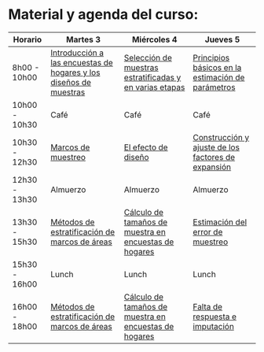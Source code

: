 # Material y agenda del curso:

| Horario       | Martes 3                                                                                                                                                            | Miércoles 4                                                                                                                                                                             | Jueves 5                                           |
|---------------|--------------------|-------------------|--------------------|
| 8h00 - 10h00  | [Introducción a las encuestas de hogares y los diseños de muestras](https://github.com/stalynGuerrero/GTM2024Muestreo/blob/main/D1S1_Introduccion.pdf)              | [Selección de muestras estratificadas y en varias etapas](https://github.com/stalynGuerrero/GTM2024Muestreo/blob/main/D2S1_Selección_de_muestras_estratificadas_y_en_varias_etapas.pdf) | [Principios básicos en la estimación de parámetros](https://github.com/stalynGuerrero/GTM2024Muestreo/blob/main/D3S1_Principios_básicos_en_la_estimación_de_parametros.pdf)  |
| 10h00 - 10h30 | Café                                                                                                                                                                | Café                                                                                                                                                                                    | Café                                               |
| 10h30 - 12h30 | [Marcos de muestreo](https://github.com/stalynGuerrero/GTM2024Muestreo/blob/main/D1S2_Marcos_de_muestreo.pdf)                                                       | [El efecto de diseño](https://github.com/stalynGuerrero/GTM2024Muestreo/blob/main/D2S2_El_efecto_de_diseño.pdf)                                                                                                                                                                     | [Construcción y ajuste de los factores de expansión](https://github.com/stalynGuerrero/GTM2024Muestreo/blob/main/D3S2_Construccion_de_los_factores-de-expansion.pdf) |
| 12h30 - 13h30 | Almuerzo                                                                                                                                                            | Almuerzo                                                                                                                                                                                | Almuerzo                                           |
| 13h30 - 15h30 | [Métodos de estratificación de marcos de áreas](https://github.com/stalynGuerrero/GTM2024Muestreo/blob/main/D1S3_Métodos-de-estratificación-de-marcos-de-áreas.pdf) | [Cálculo de tamaños de muestra en encuestas de hogares ](https://github.com/stalynGuerrero/GTM2024Muestreo/blob/main/D2S3_Tama%C3%B1o_de_la_Muestra.pdf)                                                                                                                                   | [Estimación del error de muestreo](https://github.com/stalynGuerrero/GTM2024Muestreo/blob/main/D3S3_Estimacion_del_error_de_muestreo.pdf)                   |
| 15h30 - 16h00 | Lunch                                                                                                                                                               | Lunch                                                                                                                                                                                   | Lunch                                              |
| 16h00 - 18h00 | [Métodos de estratificación de marcos de áreas](https://github.com/stalynGuerrero/GTM2024Muestreo/blob/main/D1S3_Métodos-de-estratificación-de-marcos-de-áreas.pdf)                                                                                                                       | [Cálculo de tamaños de muestra en encuestas de hogares ](https://github.com/stalynGuerrero/GTM2024Muestreo/blob/main/D2S3_Tama%C3%B1o_de_la_Muestra.pdf)| [Falta de respuesta e imputación ](https://github.com/stalynGuerrero/GTM2024Muestreo/blob/main/D3S4_Falta_de_respuesta_e_imputacion.pdf)                   |
